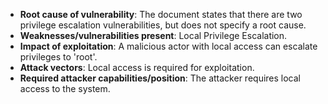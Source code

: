 - **Root cause of vulnerability**: The document states that there are two privilege escalation vulnerabilities, but does not specify a root cause.
- **Weaknesses/vulnerabilities present**: Local Privilege Escalation.
- **Impact of exploitation**: A malicious actor with local access can escalate privileges to 'root'.
- **Attack vectors**: Local access is required for exploitation.
- **Required attacker capabilities/position**: The attacker requires local access to the system.